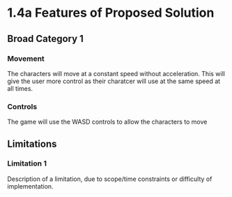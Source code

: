 # 1.4a Features of Proposed Solution

## Broad Category 1

### Movement

The characters will move at a constant speed without acceleration. This will give the user more control as their charatcer will use at the same speed at all times.&#x20;

### Controls

The game will use the WASD controls to allow the characters to move&#x20;

## Limitations

### Limitation 1

Description of a limitation, due to scope/time constraints or difficulty of implementation.
